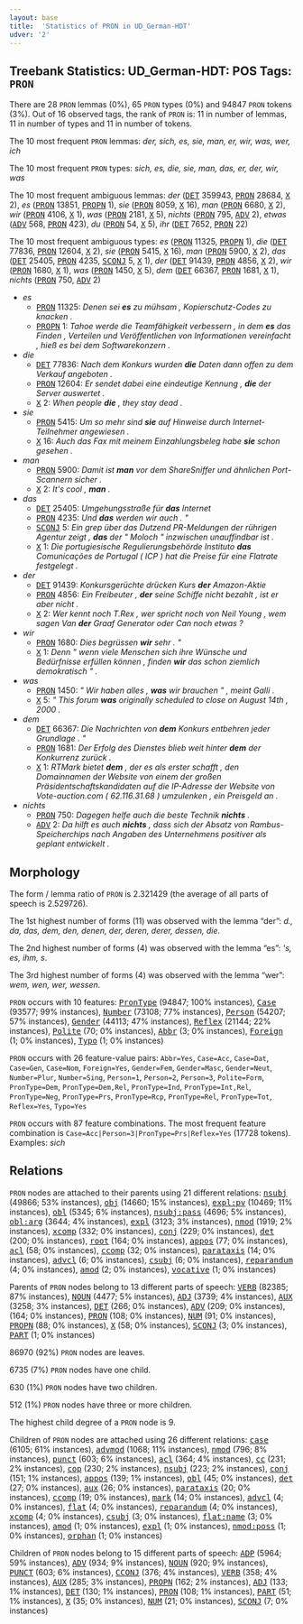 ```yaml
---
layout: base
title:  'Statistics of PRON in UD_German-HDT'
udver: '2'
---
```


## Treebank Statistics: UD_German-HDT: POS Tags: `PRON`

There are 28 `PRON` lemmas (0%), 65 `PRON` types (0%) and 94847 `PRON` tokens (3%).
Out of 16 observed tags, the rank of `PRON` is: 11 in number of lemmas, 11 in number of types and 11 in number of tokens.

The 10 most frequent `PRON` lemmas: <em>der, sich, es, sie, man, er, wir, was, wer, ich</em>

The 10 most frequent `PRON` types:  <em>sich, es, die, sie, man, das, er, der, wir, was</em>

The 10 most frequent ambiguous lemmas: <em>der</em> (<tt><a href="de_hdt-pos-DET.html">DET</a></tt> 359943, <tt><a href="de_hdt-pos-PRON.html">PRON</a></tt> 28684, <tt><a href="de_hdt-pos-X.html">X</a></tt> 2), <em>es</em> (<tt><a href="de_hdt-pos-PRON.html">PRON</a></tt> 13851, <tt><a href="de_hdt-pos-PROPN.html">PROPN</a></tt> 1), <em>sie</em> (<tt><a href="de_hdt-pos-PRON.html">PRON</a></tt> 8059, <tt><a href="de_hdt-pos-X.html">X</a></tt> 16), <em>man</em> (<tt><a href="de_hdt-pos-PRON.html">PRON</a></tt> 6680, <tt><a href="de_hdt-pos-X.html">X</a></tt> 2), <em>wir</em> (<tt><a href="de_hdt-pos-PRON.html">PRON</a></tt> 4106, <tt><a href="de_hdt-pos-X.html">X</a></tt> 1), <em>was</em> (<tt><a href="de_hdt-pos-PRON.html">PRON</a></tt> 2181, <tt><a href="de_hdt-pos-X.html">X</a></tt> 5), <em>nichts</em> (<tt><a href="de_hdt-pos-PRON.html">PRON</a></tt> 795, <tt><a href="de_hdt-pos-ADV.html">ADV</a></tt> 2), <em>etwas</em> (<tt><a href="de_hdt-pos-ADV.html">ADV</a></tt> 568, <tt><a href="de_hdt-pos-PRON.html">PRON</a></tt> 423), <em>du</em> (<tt><a href="de_hdt-pos-PRON.html">PRON</a></tt> 54, <tt><a href="de_hdt-pos-X.html">X</a></tt> 5), <em>ihr</em> (<tt><a href="de_hdt-pos-DET.html">DET</a></tt> 7652, <tt><a href="de_hdt-pos-PRON.html">PRON</a></tt> 22)

The 10 most frequent ambiguous types:  <em>es</em> (<tt><a href="de_hdt-pos-PRON.html">PRON</a></tt> 11325, <tt><a href="de_hdt-pos-PROPN.html">PROPN</a></tt> 1), <em>die</em> (<tt><a href="de_hdt-pos-DET.html">DET</a></tt> 77836, <tt><a href="de_hdt-pos-PRON.html">PRON</a></tt> 12604, <tt><a href="de_hdt-pos-X.html">X</a></tt> 2), <em>sie</em> (<tt><a href="de_hdt-pos-PRON.html">PRON</a></tt> 5415, <tt><a href="de_hdt-pos-X.html">X</a></tt> 16), <em>man</em> (<tt><a href="de_hdt-pos-PRON.html">PRON</a></tt> 5900, <tt><a href="de_hdt-pos-X.html">X</a></tt> 2), <em>das</em> (<tt><a href="de_hdt-pos-DET.html">DET</a></tt> 25405, <tt><a href="de_hdt-pos-PRON.html">PRON</a></tt> 4235, <tt><a href="de_hdt-pos-SCONJ.html">SCONJ</a></tt> 5, <tt><a href="de_hdt-pos-X.html">X</a></tt> 1), <em>der</em> (<tt><a href="de_hdt-pos-DET.html">DET</a></tt> 91439, <tt><a href="de_hdt-pos-PRON.html">PRON</a></tt> 4856, <tt><a href="de_hdt-pos-X.html">X</a></tt> 2), <em>wir</em> (<tt><a href="de_hdt-pos-PRON.html">PRON</a></tt> 1680, <tt><a href="de_hdt-pos-X.html">X</a></tt> 1), <em>was</em> (<tt><a href="de_hdt-pos-PRON.html">PRON</a></tt> 1450, <tt><a href="de_hdt-pos-X.html">X</a></tt> 5), <em>dem</em> (<tt><a href="de_hdt-pos-DET.html">DET</a></tt> 66367, <tt><a href="de_hdt-pos-PRON.html">PRON</a></tt> 1681, <tt><a href="de_hdt-pos-X.html">X</a></tt> 1), <em>nichts</em> (<tt><a href="de_hdt-pos-PRON.html">PRON</a></tt> 750, <tt><a href="de_hdt-pos-ADV.html">ADV</a></tt> 2)


* <em>es</em>
  * <tt><a href="de_hdt-pos-PRON.html">PRON</a></tt> 11325: <em>Denen sei <b>es</b> zu mühsam , Kopierschutz-Codes zu knacken .</em>
  * <tt><a href="de_hdt-pos-PROPN.html">PROPN</a></tt> 1: <em>Tahoe werde die Teamfähigkeit verbessern , in dem <b>es</b> das Finden , Verteilen und Veröffentlichen von Informationen vereinfacht , hieß es bei dem Softwarekonzern .</em>
* <em>die</em>
  * <tt><a href="de_hdt-pos-DET.html">DET</a></tt> 77836: <em>Nach dem Konkurs wurden <b>die</b> Daten dann offen zu dem Verkauf angeboten .</em>
  * <tt><a href="de_hdt-pos-PRON.html">PRON</a></tt> 12604: <em>Er sendet dabei eine eindeutige Kennung , <b>die</b> der Server auswertet .</em>
  * <tt><a href="de_hdt-pos-X.html">X</a></tt> 2: <em>When people <b>die</b> , they stay dead .</em>
* <em>sie</em>
  * <tt><a href="de_hdt-pos-PRON.html">PRON</a></tt> 5415: <em>Um so mehr sind <b>sie</b> auf Hinweise durch Internet-Teilnehmer angewiesen .</em>
  * <tt><a href="de_hdt-pos-X.html">X</a></tt> 16: <em>Auch das Fax mit meinem Einzahlungsbeleg habe <b>sie</b> schon gesehen .</em>
* <em>man</em>
  * <tt><a href="de_hdt-pos-PRON.html">PRON</a></tt> 5900: <em>Damit ist <b>man</b> vor dem ShareSniffer und ähnlichen Port-Scannern sicher .</em>
  * <tt><a href="de_hdt-pos-X.html">X</a></tt> 2: <em>It's cool , <b>man</b> .</em>
* <em>das</em>
  * <tt><a href="de_hdt-pos-DET.html">DET</a></tt> 25405: <em>Umgehungsstraße für <b>das</b> Internet</em>
  * <tt><a href="de_hdt-pos-PRON.html">PRON</a></tt> 4235: <em>Und <b>das</b> werden wir auch . "</em>
  * <tt><a href="de_hdt-pos-SCONJ.html">SCONJ</a></tt> 5: <em>Ein grep über das Dutzend PR-Meldungen der rührigen Agentur zeigt , <b>das</b> der " Moloch " inzwischen unauffindbar ist .</em>
  * <tt><a href="de_hdt-pos-X.html">X</a></tt> 1: <em>Die portugiesische Regulierungsbehörde Instituto <b>das</b> Comunicações de Portugal ( ICP ) hat die Preise für eine Flatrate festgelegt .</em>
* <em>der</em>
  * <tt><a href="de_hdt-pos-DET.html">DET</a></tt> 91439: <em>Konkursgerüchte drücken Kurs <b>der</b> Amazon-Aktie</em>
  * <tt><a href="de_hdt-pos-PRON.html">PRON</a></tt> 4856: <em>Ein Freibeuter , <b>der</b> seine Schiffe nicht bezahlt , ist er aber nicht .</em>
  * <tt><a href="de_hdt-pos-X.html">X</a></tt> 2: <em>Wer kennt noch T.Rex , wer spricht noch von Neil Young , wem sagen Van <b>der</b> Graaf Generator oder Can noch etwas ?</em>
* <em>wir</em>
  * <tt><a href="de_hdt-pos-PRON.html">PRON</a></tt> 1680: <em>Dies begrüssen <b>wir</b> sehr . "</em>
  * <tt><a href="de_hdt-pos-X.html">X</a></tt> 1: <em>Denn " wenn viele Menschen sich ihre Wünsche und Bedürfnisse erfüllen können , finden <b>wir</b> das schon ziemlich demokratisch " .</em>
* <em>was</em>
  * <tt><a href="de_hdt-pos-PRON.html">PRON</a></tt> 1450: <em>" Wir haben alles , <b>was</b> wir brauchen " , meint Galli .</em>
  * <tt><a href="de_hdt-pos-X.html">X</a></tt> 5: <em>" This forum <b>was</b> originally scheduled to close on August 14th , 2000 .</em>
* <em>dem</em>
  * <tt><a href="de_hdt-pos-DET.html">DET</a></tt> 66367: <em>Die Nachrichten von <b>dem</b> Konkurs entbehren jeder Grundlage . "</em>
  * <tt><a href="de_hdt-pos-PRON.html">PRON</a></tt> 1681: <em>Der Erfolg des Dienstes blieb weit hinter <b>dem</b> der Konkurrenz zurück .</em>
  * <tt><a href="de_hdt-pos-X.html">X</a></tt> 1: <em>RTMark bietet <b>dem</b> , der es als erster schafft , den Domainnamen der Website von einem der großen Präsidentschaftskandidaten auf die IP-Adresse der Website von Vote-auction.com ( 62.116.31.68 ) umzulenken , ein Preisgeld an .</em>
* <em>nichts</em>
  * <tt><a href="de_hdt-pos-PRON.html">PRON</a></tt> 750: <em>Dagegen helfe auch die beste Technik <b>nichts</b> .</em>
  * <tt><a href="de_hdt-pos-ADV.html">ADV</a></tt> 2: <em>Da hilft es auch <b>nichts</b> , dass sich der Absatz von Rambus-Speicherchips nach Angaben des Unternehmens positiver als geplant entwickelt .</em>

## Morphology

The form / lemma ratio of `PRON` is 2.321429 (the average of all parts of speech is 2.529726).

The 1st highest number of forms (11) was observed with the lemma “der”: <em>d., da, das, dem, den, denen, der, deren, derer, dessen, die</em>.

The 2nd highest number of forms (4) was observed with the lemma “es”: <em>'s, es, ihm, s</em>.

The 3rd highest number of forms (4) was observed with the lemma “wer”: <em>wem, wen, wer, wessen</em>.

`PRON` occurs with 10 features: <tt><a href="de_hdt-feat-PronType.html">PronType</a></tt> (94847; 100% instances), <tt><a href="de_hdt-feat-Case.html">Case</a></tt> (93577; 99% instances), <tt><a href="de_hdt-feat-Number.html">Number</a></tt> (73108; 77% instances), <tt><a href="de_hdt-feat-Person.html">Person</a></tt> (54207; 57% instances), <tt><a href="de_hdt-feat-Gender.html">Gender</a></tt> (44113; 47% instances), <tt><a href="de_hdt-feat-Reflex.html">Reflex</a></tt> (21144; 22% instances), <tt><a href="de_hdt-feat-Polite.html">Polite</a></tt> (70; 0% instances), <tt><a href="de_hdt-feat-Abbr.html">Abbr</a></tt> (3; 0% instances), <tt><a href="de_hdt-feat-Foreign.html">Foreign</a></tt> (1; 0% instances), <tt><a href="de_hdt-feat-Typo.html">Typo</a></tt> (1; 0% instances)

`PRON` occurs with 26 feature-value pairs: `Abbr=Yes`, `Case=Acc`, `Case=Dat`, `Case=Gen`, `Case=Nom`, `Foreign=Yes`, `Gender=Fem`, `Gender=Masc`, `Gender=Neut`, `Number=Plur`, `Number=Sing`, `Person=1`, `Person=2`, `Person=3`, `Polite=Form`, `PronType=Dem`, `PronType=Dem,Rel`, `PronType=Ind`, `PronType=Int,Rel`, `PronType=Neg`, `PronType=Prs`, `PronType=Rcp`, `PronType=Rel`, `PronType=Tot`, `Reflex=Yes`, `Typo=Yes`

`PRON` occurs with 87 feature combinations.
The most frequent feature combination is `Case=Acc|Person=3|PronType=Prs|Reflex=Yes` (17728 tokens).
Examples: <em>sich</em>


## Relations

`PRON` nodes are attached to their parents using 21 different relations: <tt><a href="de_hdt-dep-nsubj.html">nsubj</a></tt> (49866; 53% instances), <tt><a href="de_hdt-dep-obj.html">obj</a></tt> (14660; 15% instances), <tt><a href="de_hdt-dep-expl-pv.html">expl:pv</a></tt> (10469; 11% instances), <tt><a href="de_hdt-dep-obl.html">obl</a></tt> (5345; 6% instances), <tt><a href="de_hdt-dep-nsubj-pass.html">nsubj:pass</a></tt> (4696; 5% instances), <tt><a href="de_hdt-dep-obl-arg.html">obl:arg</a></tt> (3644; 4% instances), <tt><a href="de_hdt-dep-expl.html">expl</a></tt> (3123; 3% instances), <tt><a href="de_hdt-dep-nmod.html">nmod</a></tt> (1919; 2% instances), <tt><a href="de_hdt-dep-xcomp.html">xcomp</a></tt> (332; 0% instances), <tt><a href="de_hdt-dep-conj.html">conj</a></tt> (229; 0% instances), <tt><a href="de_hdt-dep-det.html">det</a></tt> (200; 0% instances), <tt><a href="de_hdt-dep-root.html">root</a></tt> (164; 0% instances), <tt><a href="de_hdt-dep-appos.html">appos</a></tt> (77; 0% instances), <tt><a href="de_hdt-dep-acl.html">acl</a></tt> (58; 0% instances), <tt><a href="de_hdt-dep-ccomp.html">ccomp</a></tt> (32; 0% instances), <tt><a href="de_hdt-dep-parataxis.html">parataxis</a></tt> (14; 0% instances), <tt><a href="de_hdt-dep-advcl.html">advcl</a></tt> (6; 0% instances), <tt><a href="de_hdt-dep-csubj.html">csubj</a></tt> (6; 0% instances), <tt><a href="de_hdt-dep-reparandum.html">reparandum</a></tt> (4; 0% instances), <tt><a href="de_hdt-dep-amod.html">amod</a></tt> (2; 0% instances), <tt><a href="de_hdt-dep-vocative.html">vocative</a></tt> (1; 0% instances)

Parents of `PRON` nodes belong to 13 different parts of speech: <tt><a href="de_hdt-pos-VERB.html">VERB</a></tt> (82385; 87% instances), <tt><a href="de_hdt-pos-NOUN.html">NOUN</a></tt> (4477; 5% instances), <tt><a href="de_hdt-pos-ADJ.html">ADJ</a></tt> (3739; 4% instances), <tt><a href="de_hdt-pos-AUX.html">AUX</a></tt> (3258; 3% instances), <tt><a href="de_hdt-pos-DET.html">DET</a></tt> (266; 0% instances), <tt><a href="de_hdt-pos-ADV.html">ADV</a></tt> (209; 0% instances),  (164; 0% instances), <tt><a href="de_hdt-pos-PRON.html">PRON</a></tt> (108; 0% instances), <tt><a href="de_hdt-pos-NUM.html">NUM</a></tt> (91; 0% instances), <tt><a href="de_hdt-pos-PROPN.html">PROPN</a></tt> (88; 0% instances), <tt><a href="de_hdt-pos-X.html">X</a></tt> (58; 0% instances), <tt><a href="de_hdt-pos-SCONJ.html">SCONJ</a></tt> (3; 0% instances), <tt><a href="de_hdt-pos-PART.html">PART</a></tt> (1; 0% instances)

86970 (92%) `PRON` nodes are leaves.

6735 (7%) `PRON` nodes have one child.

630 (1%) `PRON` nodes have two children.

512 (1%) `PRON` nodes have three or more children.

The highest child degree of a `PRON` node is 9.

Children of `PRON` nodes are attached using 26 different relations: <tt><a href="de_hdt-dep-case.html">case</a></tt> (6105; 61% instances), <tt><a href="de_hdt-dep-advmod.html">advmod</a></tt> (1068; 11% instances), <tt><a href="de_hdt-dep-nmod.html">nmod</a></tt> (796; 8% instances), <tt><a href="de_hdt-dep-punct.html">punct</a></tt> (603; 6% instances), <tt><a href="de_hdt-dep-acl.html">acl</a></tt> (364; 4% instances), <tt><a href="de_hdt-dep-cc.html">cc</a></tt> (231; 2% instances), <tt><a href="de_hdt-dep-cop.html">cop</a></tt> (230; 2% instances), <tt><a href="de_hdt-dep-nsubj.html">nsubj</a></tt> (223; 2% instances), <tt><a href="de_hdt-dep-conj.html">conj</a></tt> (151; 1% instances), <tt><a href="de_hdt-dep-appos.html">appos</a></tt> (139; 1% instances), <tt><a href="de_hdt-dep-obl.html">obl</a></tt> (45; 0% instances), <tt><a href="de_hdt-dep-det.html">det</a></tt> (27; 0% instances), <tt><a href="de_hdt-dep-aux.html">aux</a></tt> (26; 0% instances), <tt><a href="de_hdt-dep-parataxis.html">parataxis</a></tt> (20; 0% instances), <tt><a href="de_hdt-dep-ccomp.html">ccomp</a></tt> (19; 0% instances), <tt><a href="de_hdt-dep-mark.html">mark</a></tt> (14; 0% instances), <tt><a href="de_hdt-dep-advcl.html">advcl</a></tt> (4; 0% instances), <tt><a href="de_hdt-dep-flat.html">flat</a></tt> (4; 0% instances), <tt><a href="de_hdt-dep-reparandum.html">reparandum</a></tt> (4; 0% instances), <tt><a href="de_hdt-dep-xcomp.html">xcomp</a></tt> (4; 0% instances), <tt><a href="de_hdt-dep-csubj.html">csubj</a></tt> (3; 0% instances), <tt><a href="de_hdt-dep-flat-name.html">flat:name</a></tt> (3; 0% instances), <tt><a href="de_hdt-dep-amod.html">amod</a></tt> (1; 0% instances), <tt><a href="de_hdt-dep-expl.html">expl</a></tt> (1; 0% instances), <tt><a href="de_hdt-dep-nmod-poss.html">nmod:poss</a></tt> (1; 0% instances), <tt><a href="de_hdt-dep-orphan.html">orphan</a></tt> (1; 0% instances)

Children of `PRON` nodes belong to 15 different parts of speech: <tt><a href="de_hdt-pos-ADP.html">ADP</a></tt> (5964; 59% instances), <tt><a href="de_hdt-pos-ADV.html">ADV</a></tt> (934; 9% instances), <tt><a href="de_hdt-pos-NOUN.html">NOUN</a></tt> (920; 9% instances), <tt><a href="de_hdt-pos-PUNCT.html">PUNCT</a></tt> (603; 6% instances), <tt><a href="de_hdt-pos-CCONJ.html">CCONJ</a></tt> (376; 4% instances), <tt><a href="de_hdt-pos-VERB.html">VERB</a></tt> (358; 4% instances), <tt><a href="de_hdt-pos-AUX.html">AUX</a></tt> (285; 3% instances), <tt><a href="de_hdt-pos-PROPN.html">PROPN</a></tt> (162; 2% instances), <tt><a href="de_hdt-pos-ADJ.html">ADJ</a></tt> (133; 1% instances), <tt><a href="de_hdt-pos-DET.html">DET</a></tt> (130; 1% instances), <tt><a href="de_hdt-pos-PRON.html">PRON</a></tt> (108; 1% instances), <tt><a href="de_hdt-pos-PART.html">PART</a></tt> (51; 1% instances), <tt><a href="de_hdt-pos-X.html">X</a></tt> (35; 0% instances), <tt><a href="de_hdt-pos-NUM.html">NUM</a></tt> (21; 0% instances), <tt><a href="de_hdt-pos-SCONJ.html">SCONJ</a></tt> (7; 0% instances)


